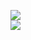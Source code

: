 [![](https://img.shields.io/badge/Made%20With-Github%20Spray-lightgrey.svg?style=for-the-badge&logo=github)](https://github.com/Annihil/github-spray#25864)  
[![](https://i.imgur.com/2DrTn0Z.gif)](https://github.com/Annihil/github-spray)